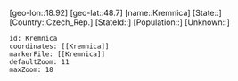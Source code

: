 ﻿---
location: [48.7,18.92]
mapzoom: [7,12] 
mapmarker: city 
type: City
tags:
- geo/City


SpocWebEntityId: 31632
isDeleted: false
confidential: public

---
[geo-lon::18.92]
[geo-lat::48.7]
[name::Kremnica]
[State::]
[Country::Czech_Rep.]
[StateId::]
[Population::]
[Unknown::]


```leaflet
id: Kremnica
coordinates: [[Kremnica]]
markerFile: [[Kremnica]]
defaultZoom: 11 
maxZoom: 18
```
